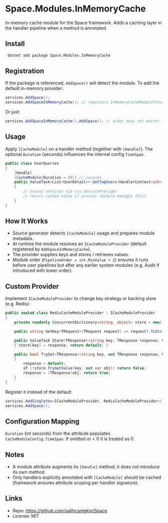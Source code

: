 # Space.Modules.InMemoryCache

In-memory cache module for the Space framework. Adds a caching layer in the handler pipeline when a method is annotated.

## Install
```bash
 dotnet add package Space.Modules.InMemoryCache
```

## Registration
If the package is referenced, `AddSpace()` will detect the module. To add the default in-memory provider:
```csharp
services.AddSpace();
services.AddSpaceInMemoryCache(); // registers InMemoryCacheModuleProvider
```
Or just:
```csharp
services.AddSpaceInMemoryCache().AddSpace(); // order does not matter for detection
```

## Usage
Apply `[CacheModule]` on a handler method (together with `[Handle]`). The optional `Duration` (seconds) influences the internal config `TimeSpan`.
```csharp
public class UserQueries
{
    [Handle]
    [CacheModule(Duration = 60)] // seconds
    public ValueTask<List<UserDetail>> GetTopUsers(HandlerContext<int> ctx)
    {
        // access services via ctx.ServiceProvider
        // return cached value if present (module manages this)
    }
}
```

## How It Works
- Source generator detects `[CacheModule]` usage and prepares module metadata.
- At runtime the module resolves an `ICacheModuleProvider` (default registered by `AddSpaceInMemoryCache`).
- The provider supplies keys and stores / retrieves values.
- Module order (`PipelineOrder = int.MinValue + 2`) ensures it runs before user pipelines but after any earlier system modules (e.g. Audit if introduced with lower order).

## Custom Provider
Implement `ICacheModuleProvider` to change key strategy or backing store (e.g. Redis):
```csharp
public sealed class RedisCacheModuleProvider : ICacheModuleProvider
{
    private readonly ConcurrentDictionary<string, object> store = new();

    public string GetKey<TRequest>(TRequest request) => request?.ToString();

    public ValueTask Store<TResponse>(string key, TResponse response, CacheModuleConfig cfg)
    { store[key] = response; return default; }

    public bool TryGet<TResponse>(string key, out TResponse response, CacheModuleConfig cfg)
    {
        response = default;
        if (!store.TryGetValue(key, out var obj)) return false;
        response = (TResponse)obj; return true;
    }
}
```
Register it instead of the default:
```csharp
services.AddSingleton<ICacheModuleProvider, RedisCacheModuleProvider>();
services.AddSpace();
```

## Configuration Mapping
`Duration` (int seconds) from the attribute populates `CacheModuleConfig.TimeSpan`. If omitted or < 0 it is treated as 0.

## Notes
- A module attribute augments its `[Handle]` method; it does not introduce its own method.
- Only handlers explicitly annotated with `[CacheModule]` should be cached (framework ensures attribute scoping per handler signature).

## Links
- Repo: https://github.com/salihcantekin/Space
- License: MIT
